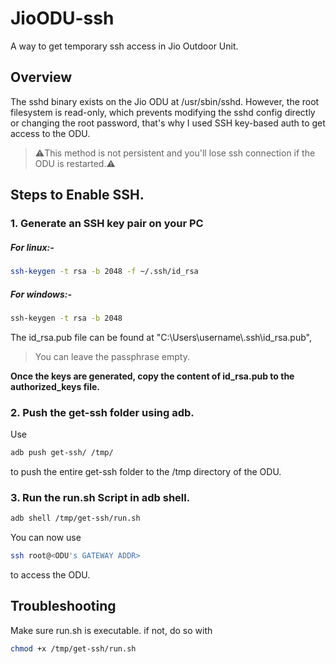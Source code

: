 
# JioODU-ssh

A way to get temporary ssh access in Jio Outdoor Unit.

## Overview

The sshd binary exists on the Jio ODU at /usr/sbin/sshd. However, the root filesystem is read-only, which prevents modifying the sshd config directly or changing the root password, that's why I used SSH key-based auth to get access to the ODU.

>⚠️This method is not persistent and you'll lose ssh connection if the ODU is restarted.⚠️

## Steps to Enable SSH.
### **1. Generate an SSH key pair on your PC**

##### **For linux**:-
```bash
ssh-keygen -t rsa -b 2048 -f ~/.ssh/id_rsa
```

##### **For windows**:-
```cmd
ssh-keygen -t rsa -b 2048
```
The id_rsa.pub file can be found at "C:\Users\username\\.ssh\id_rsa.pub",
> You can leave the passphrase empty.


**Once the keys are generated, copy the content of id_rsa.pub to the **authorized_keys** file.**


### **2. Push the get-ssh folder using adb.**
Use
```bash
adb push get-ssh/ /tmp/
```
to push the entire get-ssh folder to the /tmp directory of the ODU.

### **3. Run the run.sh Script in adb shell.**

```bash
adb shell /tmp/get-ssh/run.sh
```
You can now use 
```bash
ssh root@<ODU's GATEWAY ADDR> 
```
to access the ODU.
## Troubleshooting

Make sure run.sh is executable. if not, do so with
```bash
chmod +x /tmp/get-ssh/run.sh
```

